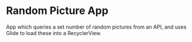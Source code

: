 # Random Picture App 
App which queries a set number of random pictures from an API, and uses Glide to 
load these into a RecyclerView. 